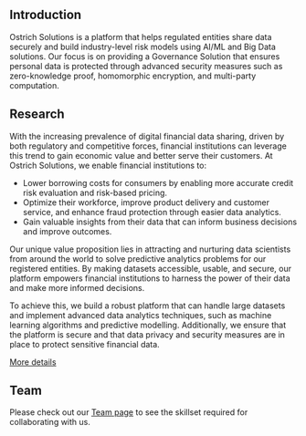 ## Introduction

Ostrich Solutions is a platform that helps regulated entities share data securely and build industry-level risk models using AI/ML and Big Data solutions. Our focus is on providing a Governance Solution that ensures personal data is protected through advanced security measures such as zero-knowledge proof, homomorphic encryption, and multi-party computation.

## Research

With the increasing prevalence of digital financial data sharing, driven by both regulatory and competitive forces, financial institutions can leverage this trend to gain economic value and better serve their customers. At Ostrich Solutions, we enable financial institutions to:

- Lower borrowing costs for consumers by enabling more accurate credit risk evaluation and risk-based pricing.
- Optimize their workforce, improve product delivery and customer service, and enhance fraud protection through easier data analytics.
- Gain valuable insights from their data that can inform business decisions and improve outcomes.

Our unique value proposition lies in attracting and nurturing data scientists from around the world to solve predictive analytics problems for our registered entities. By making datasets accessible, usable, and secure, our platform empowers financial institutions to harness the power of their data and make more informed decisions.

To achieve this, we build a robust platform that can handle large datasets and implement advanced data analytics techniques, such as machine learning algorithms and predictive modelling. Additionally, we ensure that the platform is secure and that data privacy and security measures are in place to protect sensitive financial data.

[More details](https://drive.google.com/file/d/1pCPzJxAfy0Ab9A2G0TUY1yHUS0Lky1Of/view?usp=sharing "More details")

## Team

Please check out our [Team page](https://github.com/Mihir-Ai-lab/Ostrich_solutions/blob/main/Team.md) to see the skillset required for collaborating with us.
